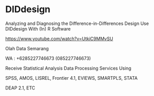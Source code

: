 # DIDdesign
Analyzing and Diagnosing the Difference-in-Differences Design Use DIDdesign With (In) R Software

https://www.youtube.com/watch?v=UtkiC9MMvSU

Olah Data Semarang

WA : +6285227746673 (085227746673)

Receive Statistical Analysis Data Processing Services Using

SPSS, AMOS, LISREL, Frontier 4.1, EVIEWS, SMARTPLS, STATA

DEAP 2.1, ETC
